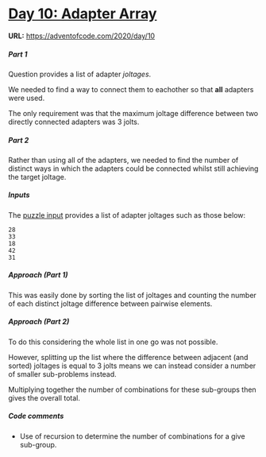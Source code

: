 
# <ins>Day 10: Adapter Array</ins>

**URL:** https://adventofcode.com/2020/day/10

##### Part 1

Question provides a list of adapter _joltages_.

We needed to find a way to connect them to eachother so that **all** adapters were used.

The only requirement was that the maximum joltage difference between two directly connected adapters was 3 jolts.

##### Part 2

Rather than using all of the adapters, we needed to find the number of distinct ways in which the adapters could be connected whilst still achieving the target joltage.

##### Inputs

The [puzzle input](Inputs.txt) provides a list of adapter joltages such as those below:  
```
28
33
18
42
31
```


##### Approach (Part 1)

This was easily done by sorting the list of joltages and counting the number of each distinct joltage difference between pairwise elements.

##### Approach (Part 2)

To do this considering the whole list in one go was not possible.

However, splitting up the list where the difference between adjacent (and sorted) joltages is equal to 3 jolts means we can instead consider a number of smaller sub-problems instead.

Multiplying together the number of combinations for these sub-groups then gives the overall total.

##### Code comments

* Use of recursion to determine the number of combinations for a give sub-group.